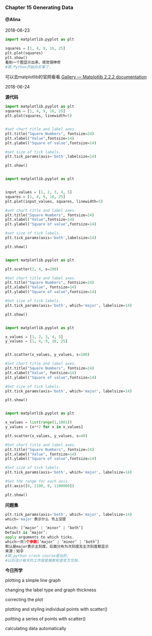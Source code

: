 ### Chapter 15 Generating Data 

#### @Alina

2018-06-23

```python
import matplotlib.pyplot as plt

squares = [1, 4, 9, 16, 25]
plt.plot(squares)
plt.show()
看到一个图显示出来，感觉很神奇
#嗯,Python开始办实事了.
```

可以去matplotlib的官网看看.[Gallery — Matplotlib 2.2.2 documentation](https://matplotlib.org/gallery/index.html)



2018-06-24

**源代码**

```python
import matplotlib.pyplot as plt
squares = [1, 4, 9, 16, 25]
plt.plot(squares, linewidth=5)


#set chart title and label axes.
plt.title("Square Numbers", fontsize=24)
plt.xlabel("Value",fontsize=14)
plt.ylabel("Square of value",fontsize=14)

#set size of tick labels.
plt.tick_params(axis='both',labelsize=14)

plt.show()


import matplotlib.pyplot as plt


input_values = [1, 2, 3, 4, 5]
squares = [1, 4, 9, 16, 25]
plt.plot(input_values, squares, linewidth=5)

#set chart title and label axes.
plt.title("Square Numbers", fontsize=24)
plt.xlabel("Value",fontsize=14)
plt.ylabel("Square of value",fontsize=14)

#set size of tick labels.
plt.tick_params(axis='both',labelsize=14)

plt.show()


import matplotlib.pyplot as plt

plt.scatter(2, 4, s=200)

#Set chart title and label axes.
plt.title("Square Numbers", fontsize=24)
plt.xlabel("Value", fontsize=14)
plt.ylabel("Square of value",fontsize=14)

#Set size of tick labels.
plt.tick_params(axis='both', which='major', labelsize=14)

plt.show()


import matplotlib.pyplot as plt

x_values = [1, 2, 3, 4, 5]
y_values = [1, 4, 9, 16, 25]


plt.scatter(x_values, y_values, s=100)

#Set chart title and label axes.
plt.title("Square Numbers", fontsize=24)
plt.xlabel("Value", fontsize=14)
plt.ylabel("Square of value",fontsize=14)

#Set size of tick labels.
plt.tick_params(axis='both', which='major', labelsize=14)

plt.show()


import matplotlib.pyplot as plt

x_values = list(range(1,1001))
y_values = [x**2 for x in x_values]

plt.scatter(x_values, y_values, s=40)

#Set chart title and label axes.
plt.title("Square Numbers", fontsize=24)
plt.xlabel("Value", fontsize=14)
plt.ylabel("Square of value",fontsize=14)

#Set size of tick labels.
plt.tick_params(axis='both', which='major', labelsize=14)

#Set the range for each axis.
plt.axis([0, 1100, 0, 1100000])

plt.show()

```

**问题集**

```python
plt.tick_params(axis='both', which='major', labelsize=14)
which='major'表示什么 书上没提

which: [‘major’ | ‘minor’ | ‘both’]
Default is ‘major’; 
apply arguments to which ticks.
which一共3个参数[‘major’ | ‘minor’ | ‘both’]
默认是major表示主刻度，后面分布为次刻度及主次刻度都显示
来源：知乎
#嗯,python crash course是台阶, 
#以后估计每天的工作就是搜索和查官方文档.

```

**今日所学**

plotting a simple line graph

changing the label type and graph thickness

correcting the plot

plotting and styling individual points with scatter()



poltting a series of points with scatter()

calculating data automatically

